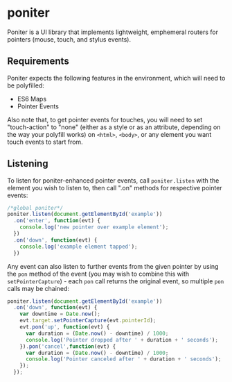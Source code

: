 # poniter

Poniter is a UI library that implements lightweight, emphemeral routers for
pointers (mouse, touch, and stylus events).

## Requirements

Poniter expects the following features in the environment, which will need
to be polyfilled:

- ES6 Maps
- Pointer Events

Also note that, to get pointer events for touches, you will need to set
"touch-action" to "none" (either as a style or as an attribute, depending on
the way your polyfill works) on `<html>`, `<body>`, or any element you want
touch events to start from.

## Listening

To listen for poniter-enhanced pointer events, call `poniter.listen` with the
element you wish to listen to, then call ".on" methods for respective pointer
events:

```js
/*global poniter*/
poniter.listen(document.getElementById('example'))
  .on('enter', function(evt) {
    console.log('new pointer over example element');
  })
  .on('down', function(evt) {
    console.log('example element tapped');
  })
```

Any event can also listen to further events from the given pointer by using the
`pon` method of the event (you may wish to combine this with
`setPointerCapture`) - each `pon` call returns the original event, so multiple
`pon` calls may be chained:

```js
poniter.listen(document.getElementById('example'))
  .on('down', function(evt) {
    var downtime = Date.now();
    evt.target.setPointerCapture(evt.pointerId);
    evt.pon('up', function(evt) {
      var duration = (Date.now() - downtime) / 1000;
      console.log('Pointer dropped after ' + duration + ' seconds');
    }).pon('cancel',function(evt) {
      var duration = (Date.now() - downtime) / 1000;
      console.log('Pointer canceled after ' + duration + ' seconds');
    });
  });
```
